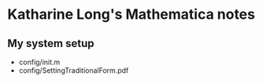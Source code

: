 # Katharine Long's Mathematica notes

## My system setup
- config/init.m 
- config/SettingTraditionalForm.pdf
